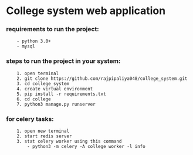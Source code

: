 # College system web application

### requirements to run the project:
        - python 3.0+
        - mysql

### steps to run the project in your system:
        1. open terminal
        2. git clone https://github.com/rajpipaliya048/college_system.git
        3. cd college_system
        4. create virtual environment
        5. pip install -r requirements.txt 
        6. cd college
        7. python3 manage.py runserver

### for celery tasks:
        1. open new terminal
        2. start redis server
        3. stat celery worker using this command
            - python3 -m celery -A college worker -l info
